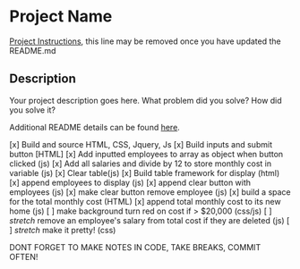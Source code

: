 # Project Name

[Project Instructions](./INSTRUCTIONS.md), this line may be removed once you have updated the README.md

## Description

Your project description goes here. What problem did you solve? How did you solve it?

Additional README details can be found [here](https://github.com/PrimeAcademy/readme-template/blob/master/README.md).


[x] Build and source HTML, CSS, Jquery, Js
[x] Build inputs and submit button [HTML]
[x] Add inputted employees to array as object when button clicked (js)
[x] Add all salaries and divide by 12 to store monthly cost in variable (js)
[x] Clear table(js)
[x] Build table framework for display (html)
[x] append employees to display (js)
[x] append clear button with employees (js)
[x] make clear button remove employee (js)
[x] build a space for the total monthly cost (HTML)
[x] append total monthly cost to its new home (js)
[ ] make background turn red on cost if > $20,000 (css/js)
[ ] *stretch* remove an employee's salary from total cost if they are deleted (js)
[ ] *stretch* make it pretty! (css)

DONT FORGET TO MAKE NOTES IN CODE, TAKE BREAKS, COMMIT OFTEN!